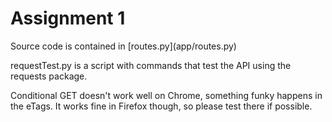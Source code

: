 <h1>Assignment 1</h1>
Source code is contained in [routes.py](app/routes.py)

requestTest.py is a script with commands that test the API using the requests package.

Conditional GET doesn't work well on Chrome, something funky happens in the eTags. It works fine in Firefox though, so please test there if possible.
